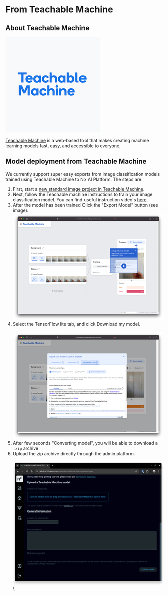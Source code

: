 # From Teachable Machine

## About Teachable Machine

![](../../.gitbook/assets/0f04f0b2-a39a-4621-8bb5-1f5f7bf9bf10_mq.jpg.png)

[Teachable Machine](https://teachablemachine.withgoogle.com) is a web-based tool that makes creating machine learning models fast, easy, and accessible to everyone.

## Model deployment from Teachable Machine

We currently support super easy exports from image classification models trained using Teachable Machine to Nx AI Platform. The steps are:

1. First, start a [new standard image project in Teachable Machine](https://teachablemachine.withgoogle.com/train/image).
2. Next, follow the Teachable machine instructions to train your image classification model. You can find useful instruction video's [here](https://www.youtube.com/watch?v=DFBbSTvtpy4).
3. After the model has been trained Click the "Export Model" button (see image).\
   ![](<../../.gitbook/assets/Screen Shot 2022-11-24 at 13.42.33.png>)
4. Select the TensorFlow lite tab, and click Download my model.\
   \
   ![](<../../.gitbook/assets/Screen Shot 2022-11-24 at 13.43.49.png>)
5. After few seconds "Converting model", you will be able to download a `.zip` archive&#x20;
6. Upload the zip archive directly through the admin platform.\
   \
   ![](<../../.gitbook/assets/Screenshot from 2024-05-22 14-07-44.png>)\
   \



